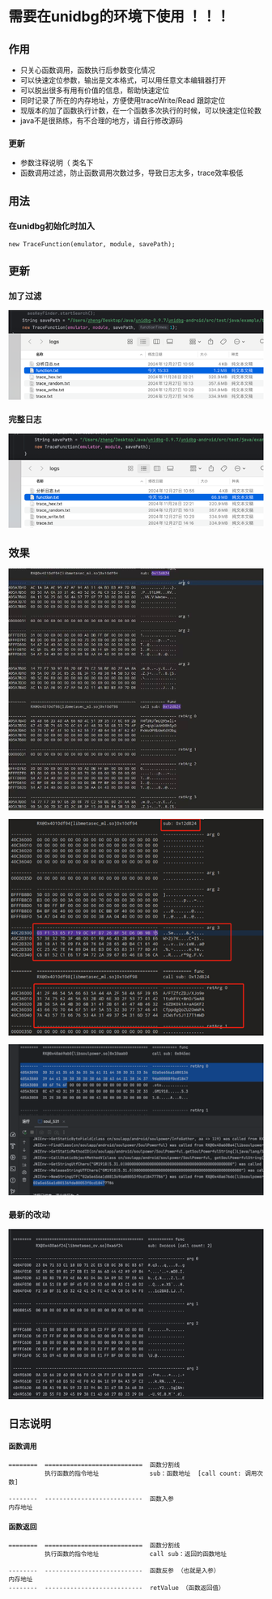 # 需要在unidbg的环境下使用 ！！！

## 作用

* 只关心函数调用，函数执行后参数变化情况
* 可以快速定位参数，输出是文本格式，可以用任意文本编辑器打开
* 可以脱出很多有用有价值的信息，帮助快速定位
* 同时记录了所在的内存地址，方便使用traceWrite/Read 跟踪定位
* 现版本的加了函数执行计数，在一个函数多次执行的时候，可以快速定位轮数
* java不是很熟练，有不合理的地方，请自行修改源码


### 更新
* 参数注释说明（ 类名下
* 函数调用过滤，防止函数调用次数过多，导致日志太多，trace效率极低

## 用法
### 在unidbg初始化时加入
``` text
new TraceFunction(emulator, module, savePath);
```
## 更新
### 加了过滤
![img_4.png](img_4.png)
### 完整日志
![img_5.png](img_5.png)

## 效果
![img_1.png](img_1.png)

![img_2.png](img_2.png)

![img_3.png](img_3.png)

### 最新的改动
![img.png](img.png)

## 日志说明
#### 函数调用
```text
========  ===========================  函数分割线
          执行函数的指令地址              sub：函数地址  [call count: 调用次数]
          
--------  ---------------------------  函数入参
内存地址                                

```
#### 函数返回
```text
========  ===========================  函数分割线
          执行函数的指令地址              call sub：返回的函数地址
          
--------  ---------------------------  函数反参 （也就是入参）
内存地址                                
--------  ---------------------------  retValue （函数返回值）
```